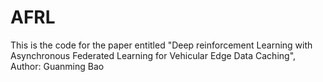 # AFRL
This is the code for the paper entitled "Deep reinforcement Learning with Asynchronous Federated Learning for Vehicular Edge Data Caching", Author: Guanming Bao
